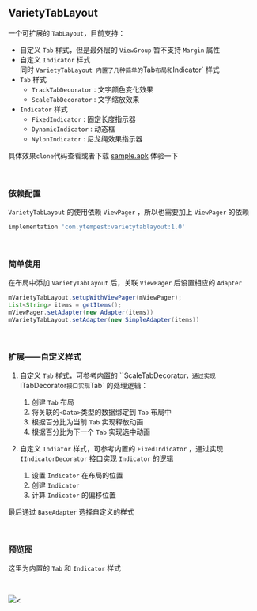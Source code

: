 ## VarietyTabLayout

一个可扩展的 `TabLayout`，目前支持：

- 自定义 `Tab` 样式，但是最外层的 `ViewGroup` 暂不支持 `Margin` 属性
- 自定义 `Indicator` 样式
  <br/>
  同时 `VarietyTabLayout 内置了几种简单的`Tab`布局和`Indicator` 样式
- `Tab` 样式
  - `TrackTabDecorator` : 文字颜色变化效果
  - `ScaleTabDecorator` : 文字缩放效果
- `Indicator` 样式
  - `FixedIndicator` : 固定长度指示器
  - `DynamicIndicator` : 动态框
  - `NylonIndicator` : 尼龙绳效果指示器

具体效果`clone`代码查看或者下载 [sample.apk](https://github.com/ytempest/VarietyTabLayout/blob/master/sample.apk) 体验一下



<br/>

### 依赖配置

`VarietyTabLayout` 的使用依赖 `ViewPager` ，所以也需要加上 `ViewPager` 的依赖

```groovy
implementation 'com.ytempest:varietytablayout:1.0'
```



<br/>

### 简单使用

在布局中添加 `VarietyTabLayout` 后，关联 `ViewPager` 后设置相应的 `Adapter`

```java
mVarietyTabLayout.setupWithViewPager(mViewPager);
List<String> items = getItems();
mViewPager.setAdapter(new Adapter(items))
mVarietyTabLayout.setAdapter(new SimpleAdapter(items))
```



<br/>

### 扩展——自定义样式

1. 自定义 `Tab` 样式，可参考内置的 ``ScaleTabDecorator` ，通过实现 `ITabDecorator<Data>` 接口实现 `Tab` 的处理逻辑：

   1. 创建 `Tab` 布局
   2. 将关联的`<Data>`类型的数据绑定到 `Tab` 布局中
   3. 根据百分比为当前 `Tab` 实现释放动画
   4. 根据百分比为下一个 `Tab` 实现选中动画

   

2. 自定义 `Indiator` 样式，可参考内置的 `FixedIndicator` ，通过实现 `IIndicatorDecorator` 接口实现 `Indicator` 的逻辑

   1. 设置 `Indicator` 在布局的位置
   2. 创建 `Indicator` 
   3. 计算 `Indicator` 的偏移位置

最后通过 `BaseAdapter` 选择自定义的样式



<br/>

### 预览图

这里为内置的 `Tab` 和 `Indicator` 样式

<br/>

![](https://p1-juejin.byteimg.com/tos-cn-i-k3u1fbpfcp/d93098e1a5994bf2a8ebda556577bb33~tplv-k3u1fbpfcp-watermark.image)<

<br/>